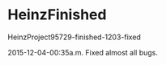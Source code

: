 # HeinzFinished
HeinzProject95729-finished-1203-fixed
<p> 2015-12-04-00:35a.m. Fixed almost all bugs. </p>
